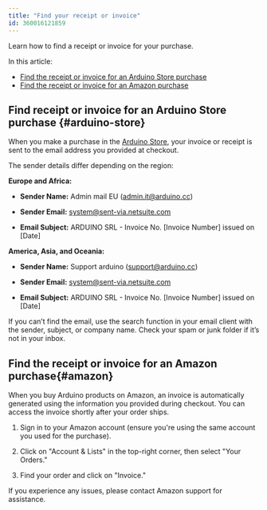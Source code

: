 ```yaml
---
title: "Find your receipt or invoice"
id: 360016121859
---
```



Learn how to find a receipt or invoice for your purchase.

In this article:

- [Find the receipt or invoice for an Arduino Store purchase](#arduino-store)
- [Find the receipt or invoice for an Amazon purchase](#amazon)

## Find receipt or invoice for an Arduino Store purchase {#arduino-store}

When you make a purchase in the [Arduino Store](https://store.arduino.cc/), your invoice or receipt is sent to the email address you provided at checkout.

The sender details differ depending on the region:

**Europe and Africa:**

- **Sender Name:** Admin mail EU (admin.it@arduino.cc)

- **Sender Email:** system@sent-via.netsuite.com

- **Email Subject:** ARDUINO SRL - Invoice No. [Invoice Number] issued on [Date]

**America, Asia, and Oceania:**

- **Sender Name:** Support arduino (support@arduino.cc)

- **Sender Email:** system@sent-via.netsuite.com

- **Email Subject:** ARDUINO SRL - Invoice No. [Invoice Number] issued on [Date]

If you can’t find the email, use the search function in your email client with the sender, subject, or company name. Check your spam or junk folder if it’s not in your inbox.

## Find the receipt or invoice for an Amazon purchase{#amazon}

When you buy Arduino products on Amazon, an invoice is automatically generated using the information you provided during checkout. You can access the invoice shortly after your order ships.

1. Sign in to your Amazon account (ensure you're using the same account you used for the purchase).

1. Click on "Account & Lists" in the top-right corner, then select "Your Orders."

1. Find your order and click on "Invoice."

If you experience any issues, please contact Amazon support for assistance.
